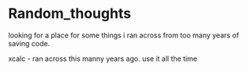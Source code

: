 # Random_thoughts
looking for a place for some things i ran across from too many years of saving code.



xcalc - ran across this manny years ago. use it all the time

